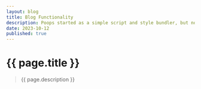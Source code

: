 ```yaml
---
layout: blog
title: Blog Functionality
description: Poops started as a simple script and style bundler, but now it became much more, it became a static site generator. Combining Markdown and Front Matter support we have extended Poops with blogging functionality.
date: 2023-10-12
published: true
---
```

# {{ page.title }}
  
> {{ page.description }}
